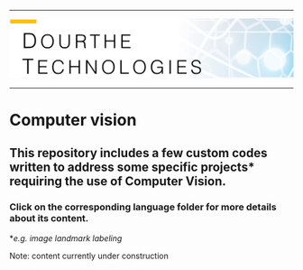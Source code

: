 ___

<a href='http://www.dourthe.tech'> <img src='Dourthe_Technologies_Headers.png' /></a>
___

# Computer vision

## This repository includes a few custom codes written to address some specific projects* requiring the use of Computer Vision.

### Click on the corresponding language folder for more details about its content.

*_e.g. image landmark labeling_

Note: content currently under construction
